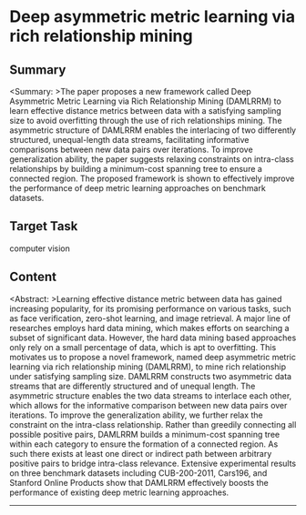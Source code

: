 # Deep asymmetric metric learning via rich relationship mining

## Summary

<Summary: >The paper proposes a new framework called Deep Asymmetric Metric Learning via Rich Relationship Mining (DAMLRRM) to learn effective distance metrics between data with a satisfying sampling size to avoid overfitting through the use of rich relationships mining. The asymmetric structure of DAMLRRM enables the interlacing of two differently structured, unequal-length data streams, facilitating informative comparisons between new data pairs over iterations. To improve generalization ability, the paper suggests relaxing constraints on intra-class relationships by building a minimum-cost spanning tree to ensure a connected region. The proposed framework is shown to effectively improve the performance of deep metric learning approaches on benchmark datasets.


## Target Task

computer vision

## Content

<Abstract: >Learning effective distance metric between data has gained increasing popularity, for its promising performance on various tasks, such as face verification, zero-shot learning, and image retrieval. A major line of researches employs hard data mining, which makes efforts on searching a subset of significant data. However, the hard data mining based approaches only rely on a small percentage of data, which is apt to overfitting. This motivates us to propose a novel framework, named deep asymmetric metric learning via rich relationship mining (DAMLRRM), to mine rich relationship under satisfying sampling size. DAMLRRM constructs two asymmetric data streams that are differently structured and of unequal length. The asymmetric structure enables the two data streams to interlace each other, which allows for the informative comparison between new data pairs over iterations. To improve the generalization ability, we further relax the constraint on the intra-class relationship. Rather than greedily connecting all possible positive pairs, DAMLRRM builds a minimum-cost spanning tree within each category to ensure the formation of a connected region. As such there exists at least one direct or indirect path between arbitrary positive pairs to bridge intra-class relevance. Extensive experimental results on three benchmark datasets including CUB-200-2011, Cars196, and Stanford Online Products show that DAMLRRM effectively boosts the performance of existing deep metric learning approaches.



---

